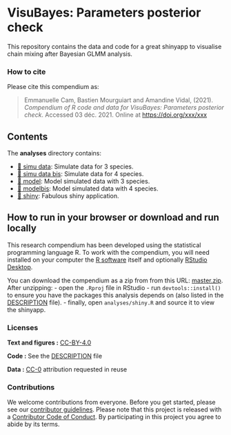 
<!-- README.md is generated from README.Rmd. Please edit that file -->

# VisuBayes: Parameters posterior check

This repository contains the data and code for a great shinyapp to
visualise chain mixing after Bayesian GLMM analysis.

### How to cite

Please cite this compendium as:

> Emmanuelle Cam, Bastien Mourguiart and Amandine Vidal, (2021).
> *Compendium of R code and data for VisuBayes: Parameters posterior
> check*. Accessed 03 déc. 2021. Online at <https://doi.org/xxx/xxx>

## Contents

The **analyses** directory contains:

-   [:file_folder: simu data](/analyses/01-simu_data.R): Simulate data
    for 3 species.
-   [:file_folder: simu data bis](/analyses/01-simu_databis.R): Simulate
    data for 4 species.
-   [:file_folder: model](/analyses/02-model.R): Model simulated data
    with 3 species.
-   [:file_folder: modelbis](/analyses/02-modelbis.R): Model simulated
    data with 4 species.
-   [:file_folder: shiny](/analyses/shiny.R): Fabulous shiny
    application.

## How to run in your browser or download and run locally

This research compendium has been developed using the statistical
programming language R. To work with the compendium, you will need
installed on your computer the [R
software](https://cloud.r-project.org/) itself and optionally [RStudio
Desktop](https://rstudio.com/products/rstudio/download/).

You can download the compendium as a zip from from this URL:
[master.zip](/archive/master.zip). After unzipping: - open the `.Rproj`
file in RStudio - run `devtools::install()` to ensure you have the
packages this analysis depends on (also listed in the
[DESCRIPTION](/DESCRIPTION) file). - finally, open `analyses/shiny.R`
and source it to view the shinyapp.

### Licenses

**Text and figures :**
[CC-BY-4.0](http://creativecommons.org/licenses/by/4.0/)

**Code :** See the [DESCRIPTION](DESCRIPTION) file

**Data :** [CC-0](http://creativecommons.org/publicdomain/zero/1.0/)
attribution requested in reuse

### Contributions

We welcome contributions from everyone. Before you get started, please
see our [contributor guidelines](CONTRIBUTING.md). Please note that this
project is released with a [Contributor Code of Conduct](CONDUCT.md). By
participating in this project you agree to abide by its terms.
